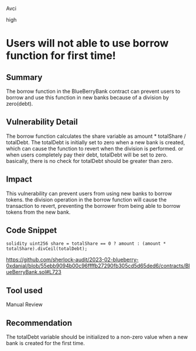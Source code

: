 Avci

high

# Users will not able to use borrow function for first time!

## Summary
The borrow function in the BlueBerryBank contract can prevent users to borrow and use this function in new banks because of a division by zero(debt). 

## Vulnerability Detail
The borrow function calculates the share variable as amount * totalShare / totalDebt. The totalDebt is initially set to zero when a new bank is created, which can cause the function to revert when the division is performed. or when users completely pay their debt, totalDebt will be set to zero. basically, there is no check for totalDebt should be greater than zero.

## Impact
This vulnerability can prevent users from using new banks to borrow tokens. the division operation in the borrow function will cause the transaction to revert, preventing the borrower from being able to borrow tokens from the new bank.

## Code Snippet
```solidity
solidity uint256 share = totalShare == 0 ? amount : (amount * totalShare).divCeil(totalDebt);
```
https://github.com/sherlock-audit/2023-02-blueberry-0xdanial/blob/55ebb9094b00c96ffffb27290fb305cd5d65ded6/contracts/BlueBerryBank.sol#L723

## Tool used

Manual Review

## Recommendation

The totalDebt variable should be initialized to a non-zero value when a new bank is created for the first time.


